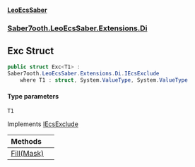 #### [LeoEcsSaber](index.md 'index')
### [Saber7ooth.LeoEcsSaber.Extensions.Di](Saber7ooth.LeoEcsSaber.Extensions.Di.md 'Saber7ooth.LeoEcsSaber.Extensions.Di')

## Exc<T1> Struct

```csharp
public struct Exc<T1> :
Saber7ooth.LeoEcsSaber.Extensions.Di.IEcsExclude
    where T1 : struct, System.ValueType, System.ValueType
```
#### Type parameters

<a name='Saber7ooth.LeoEcsSaber.Extensions.Di.Exc_T1_.T1'></a>

`T1`

Implements [IEcsExclude](IEcsExclude.md 'Saber7ooth.LeoEcsSaber.Extensions.Di.IEcsExclude')

| Methods | |
| :--- | :--- |
| [Fill(Mask)](Exc_T1_.Fill(Mask).md 'Saber7ooth.LeoEcsSaber.Extensions.Di.Exc<T1>.Fill(Saber7ooth.LeoEcsSaber.EcsWorld.Mask)') | |
